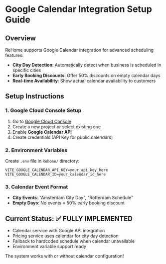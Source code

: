 # Google Calendar Integration Setup Guide

## Overview
ReHome supports Google Calendar integration for advanced scheduling features:
- **City Day Detection**: Automatically detect when business is scheduled in specific cities
- **Early Booking Discounts**: Offer 50% discounts on empty calendar days  
- **Real-time Availability**: Show actual calendar availability to customers

## Setup Instructions

### 1. Google Cloud Console Setup
1. Go to [Google Cloud Console](https://console.cloud.google.com/)
2. Create a new project or select existing one
3. Enable **Google Calendar API**
4. Create credentials (API Key for public calendars)

### 2. Environment Variables
Create `.env` file in `Rehome/` directory:
```
VITE_GOOGLE_CALENDAR_API_KEY=your_api_key_here
VITE_GOOGLE_CALENDAR_ID=your_calendar_id_here
```

### 3. Calendar Event Format
- **City Events**: "Amsterdam City Day", "Rotterdam Schedule"
- **Empty Days**: No events = 50% early booking discount

## Current Status: ✅ FULLY IMPLEMENTED
- Calendar service with Google API integration
- Pricing service uses calendar for city day detection
- Fallback to hardcoded schedule when calendar unavailable
- Environment variable support ready

The system works with or without calendar configuration! 